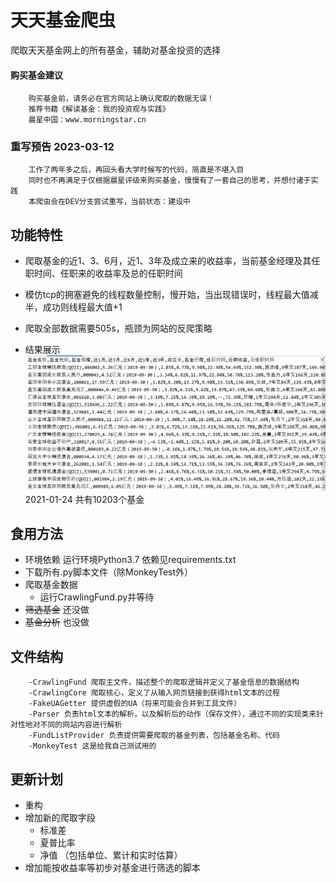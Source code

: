 # 天天基金爬虫

爬取天天基金网上的所有基金，辅助对基金投资的选择

#### 购买基金建议
        购买基金前，请务必在官方网站上确认爬取的数据无误！
        推荐书籍《解读基金：我的投资观与实践》
        晨星中国：www.morningstar.cn

### 重写预告 2023-03-12
        工作了两年多之后，再回头看大学时候写的代码，简直是不堪入目
        同时也不再满足于仅根据晨星评级来购买基金，慢慢有了一套自己的思考，并想付诸于实践
        本爬虫会在DEV分支尝试重写，当前状态：建设中

## 功能特性

- 爬取基金的近1、3、6月，近1、3年及成立来的收益率，当前基金经理及其任职时间、任职来的收益率及总的任职时间
- 模仿tcp的拥塞避免的线程数量控制，慢开始，当出现错误时，线程最大值减半，成功则线程最大值+1
- 爬取全部数据需要505s，瓶颈为网站的反爬策略

- 结果展示
  ![Image text](docs/image/result-2.png)
  2021-01-24 共有10203个基金

## 食用方法

- 环境依赖 运行环境Python3.7 依赖见requirements.txt
- 下载所有.py脚本文件（除MonkeyTest外）
- 爬取基金数据
    - 运行CrawlingFund.py并等待
- ~~筛选基金~~ 还没做
- ~~基金分析~~ 也没做

## 文件结构

        -CrawlingFund 爬取主文件，描述整个的爬取逻辑并定义了基金信息的数据结构
        -CrawlingCore 爬取核心，定义了从输入网页链接到获得html文本的过程
        -FakeUAGetter 提供虚假的UA（将来可能会合并到工具文件）
        -Parser 负责html文本的解析，以及解析后的动作（保存文件），通过不同的实现类来针对性地对不同的网站内容进行解析
        -FundListProvider 负责提供需要爬取的基金列表，包括基金名称、代码
        -MonkeyTest 这是给我自己测试用的

## 更新计划
- 重构
- 增加新的爬取字段
    - 标准差
    - 夏普比率
    - 净值 （包括单位、累计和实时估算）
- 增加能按收益率等初步对基金进行筛选的脚本
